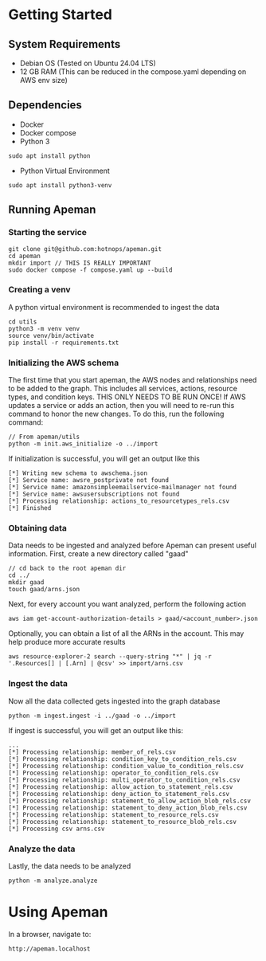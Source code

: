 # Getting Started

## System Requirements
 - Debian OS (Tested on Ubuntu 24.04 LTS)
 - 12 GB RAM (This can be reduced in the compose.yaml depending on AWS env size)

## Dependencies

- Docker
- Docker compose
- Python 3
```
sudo apt install python
```
- Python Virtual Environment
```
sudo apt install python3-venv
```

## Running Apeman

### Starting the service

```
git clone git@github.com:hotnops/apeman.git
cd apeman
mkdir import // THIS IS REALLY IMPORTANT
sudo docker compose -f compose.yaml up --build
```

### Creating a venv

A python virtual environment is recommended to ingest the data

```
cd utils
python3 -m venv venv
source venv/bin/activate
pip install -r requirements.txt
```

### Initializing the AWS schema

The first time that you start apeman, the AWS nodes and relationships need to be added to the graph. This includes all services, actions, resource types, and condition keys. THIS ONLY NEEDS TO BE RUN ONCE! If AWS updates a service or adds an action, then you will need to re-run this command to honor the new changes. To do this, run the following command:

```
// From apeman/utils
python -m init.aws_initialize -o ../import
```

If initialization is successful, you will get an output like this

```
[*] Writing new schema to awschema.json
[*] Service name: awsre_postprivate not found
[*] Service name: amazonsimpleemailservice-mailmanager not found
[*] Service name: awsusersubscriptions not found
[*] Processing relationship: actions_to_resourcetypes_rels.csv
[*] Finished
```

### Obtaining data

Data needs to be ingested and analyzed before Apeman can present useful information. First, create a new directory
called "gaad"

```
// cd back to the root apeman dir
cd ../
mkdir gaad
touch gaad/arns.json
```

Next, for every account you want analyzed, perform the following action

```
aws iam get-account-authorization-details > gaad/<account_number>.json
```
Optionally, you can obtain a list of all the ARNs in the account. This may help produce more accurate results
```
aws resource-explorer-2 search --query-string "*" | jq -r '.Resources[] | [.Arn] | @csv' >> import/arns.csv
```

### Ingest the data

Now all the data collected gets ingested into the graph database

```
python -m ingest.ingest -i ../gaad -o ../import
```

If ingest is successful, you will get an output like this:

```
...
[*] Processing relationship: member_of_rels.csv
[*] Processing relationship: condition_key_to_condition_rels.csv
[*] Processing relationship: condition_value_to_condition_rels.csv
[*] Processing relationship: operator_to_condition_rels.csv
[*] Processing relationship: multi_operator_to_condition_rels.csv
[*] Processing relationship: allow_action_to_statement_rels.csv
[*] Processing relationship: deny_action_to_statement_rels.csv
[*] Processing relationship: statement_to_allow_action_blob_rels.csv
[*] Processing relationship: statement_to_deny_action_blob_rels.csv
[*] Processing relationship: statement_to_resource_rels.csv
[*] Processing relationship: statement_to_resource_blob_rels.csv
[*] Processing csv arns.csv
```

### Analyze the data

Lastly, the data needs to be analyzed

```
python -m analyze.analyze
```

# Using Apeman

In a browser, navigate to:

```
http://apeman.localhost
```

